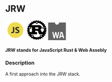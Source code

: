 # JRW

![x](./js.png)
![x](./rust.png)
![x](./webassembly.png)

#### JRW stands for JavaScript Rust & Web Assebly

### Description

A first approach into the JRW stack.
